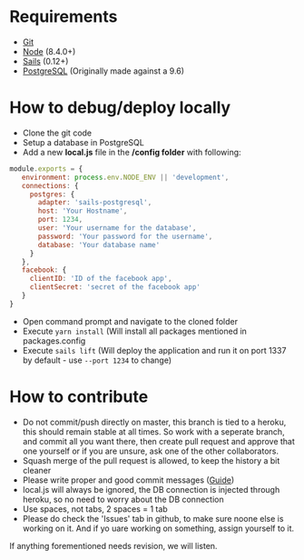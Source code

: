 # Requirements

- [Git](https://git-scm.com/)
- [Node](https://nodejs.org/) (8.4.0+)
- [Sails](http://sailsjs.org) (0.12+)
- [PostgreSQL](https://www.postgresql.org/) (Originally made against a 9.6)

# How to debug/deploy locally

- Clone the git code
- Setup a database in PostgreSQL
- Add a new __local.js__ file in the __/config folder__ with following:
```javascript
module.exports = {
   environment: process.env.NODE_ENV || 'development',
   connections: {
     postgres: {
       adapter: 'sails-postgresql',
       host: 'Your Hostname',
       port: 1234,
       user: 'Your username for the database',
       password: 'Your password for the username',
       database: 'Your database name'
     }
   },  
   facebook: {
     clientID: 'ID of the facebook app',
     clientSecret: 'secret of the facebook app'
   }
}
```
- Open command prompt and navigate to the cloned folder
- Execute `yarn install` (Will install all packages mentioned in packages.config
- Execute `sails lift` (Will deploy the application and run it on port 1337 by default - use `--port 1234` to change)

# How to contribute

- Do not commit/push directly on master, this branch is tied to a heroku, this should remain stable at all times. So work with a seperate branch, and commit all you want there, then create pull request and approve that one yourself or if you are unsure, ask one of the other collaborators.
- Squash merge of the pull request is allowed, to keep the history a bit cleaner
- Please write proper and good commit messages ([Guide](https://github.com/erlang/otp/wiki/writing-good-commit-messages))
- local.js will always be ignored, the DB connection is injected through heroku, so no need to worry about the DB connection
- Use spaces, not tabs, 2 spaces = 1 tab
- Please do check the 'Issues' tab in github, to make sure noone else is working on it. And if yo uare working on something, assign yourself to it.

If anything forementioned needs revision, we will listen.
